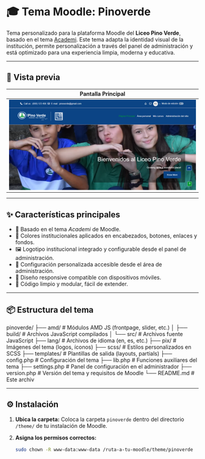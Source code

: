 # 🎓 Tema Moodle: Pinoverde

Tema personalizado para la plataforma Moodle del **Liceo Pino Verde**, basado en el tema [Academi](https://moodle.org/plugins/theme_academi). Este tema adapta la identidad visual de la institución, permite personalización a través del panel de administración y está optimizado para una experiencia limpia, moderna y educativa.

---

## 📸 Vista previa

| Pantalla Principal |
|--------------------|
| ![Screenshot del tema activado](pix/screenshot.jpg) |

---

## ✨ Características principales

- 🔵 Basado en el tema *Academi* de Moodle.
- 🎨 Colores institucionales aplicados en encabezados, botones, enlaces y fondos.
- 🖼️ Logotipo institucional integrado y configurable desde el panel de administración.
- 🧩 Configuración personalizada accesible desde el área de administración.
- 📱 Diseño responsive compatible con dispositivos móviles.
- 🧠 Código limpio y modular, fácil de extender.

---

## 📦 Estructura del tema

pinoverde/
├── amd/ # Módulos AMD JS (frontpage, slider, etc.)
│ ├── build/ # Archivos JavaScript compilados
│ └── src/ # Archivos fuente JavaScript
├── lang/ # Archivos de idioma (en, es, etc.)
├── pix/ # Imágenes del tema (logos, íconos)
├── scss/ # Estilos personalizados en SCSS
├── templates/ # Plantillas de salida (layouts, partials)
├── config.php # Configuración del tema
├── lib.php # Funciones auxiliares del tema
├── settings.php # Panel de configuración en el administrador
├── version.php # Versión del tema y requisitos de Moodle
└── README.md # Este archiv

---

## ⚙️ Instalación

1. **Ubica la carpeta:**
   Coloca la carpeta `pinoverde` dentro del directorio `/theme/` de tu instalación de Moodle.

2. **Asigna los permisos correctos:**
   ```bash
   sudo chown -R www-data:www-data /ruta-a-tu-moodle/theme/pinoverde
